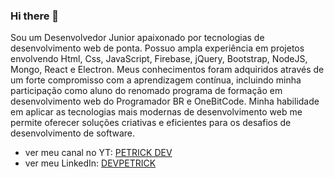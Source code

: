 ### Hi there 👋

Sou um Desenvolvedor Junior apaixonado por tecnologias de desenvolvimento web de ponta. Possuo ampla experiência em projetos envolvendo Html, Css, JavaScript, Firebase, jQuery, Bootstrap, NodeJS, Mongo, React e Electron. Meus conhecimentos foram adquiridos através de um forte compromisso com a aprendizagem contínua, incluindo minha participação como aluno do renomado programa de formação em desenvolvimento web do Programador BR e OneBitCode. Minha habilidade em aplicar as tecnologias mais modernas de desenvolvimento web me permite oferecer soluções criativas e eficientes para os desafios de desenvolvimento de software.

- ver meu canal no YT: <a href="https://www.youtube.com/@petrickdev" rel="nofollow"> PETRICK DEV </a>
- ver meu LinkedIn: <a href="#" rel="nofollow"> DEVPETRICK </a>
